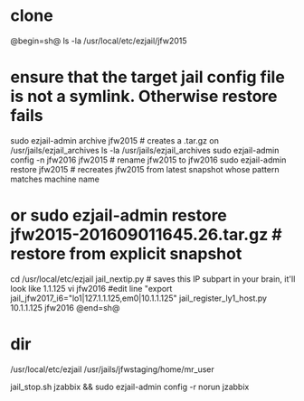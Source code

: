 # clone
@begin=sh@
ls -la /usr/local/etc/ezjail/jfw2015
# ensure that the target jail config file is not a symlink. Otherwise restore fails
sudo ezjail-admin archive jfw2015 # creates a .tar.gz on /usr/jails/ezjail_archives
ls -la /usr/jails/ezjail_archives 
sudo ezjail-admin config -n jfw2016 jfw2015 # rename jfw2015 to jfw2016
sudo ezjail-admin restore jfw2015 # recreates jfw2015 from latest snapshot whose pattern matches machine name
# or sudo ezjail-admin restore jfw2015-201609011645.26.tar.gz  # restore from explicit snapshot
cd /usr/local/etc/ezjail
jail_nextip.py # saves this IP subpart in your brain, it'll look like 1.1.125
vi jfw2016
#edit line "export jail_jfw2017_i6="lo1|127.1.1.125,em0|10.1.1.125"
jail_register_ly1_host.py 10.1.1.125 jfw2016 
@end=sh@

# dir
/usr/local/etc/ezjail
/usr/jails/jfwstaging/home/mr_user

jail_stop.sh jzabbix && sudo ezjail-admin config -r norun jzabbix
